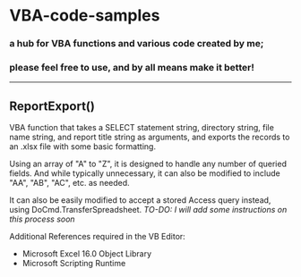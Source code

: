 # VBA-code-samples

### a hub for VBA functions and various code created by me;
### please feel free to use, and by all means make it better!  

___________________________________________________________


## ReportExport()
VBA function that takes a SELECT statement string, directory string, file name string, and report title string as arguments, and exports the records to an .xlsx file with some basic formatting.

Using an array of "A" to "Z", it is designed to handle any number of queried fields. And while typically unnecessary, it can also be modified to include "AA", "AB", "AC", etc. as needed.

It can also be easily modified to accept a stored Access query instead, using DoCmd.TransferSpreadsheet. *TO-DO: I will add some instructions on this process soon*

Additional References required in the VB Editor:
- Microsoft Excel 16.0 Object Library
- Microsoft Scripting Runtime
